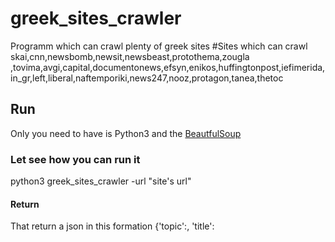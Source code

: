 # greek_sites_crawler
Programm which can crawl plenty of greek sites
#Sites which can crawl
skai,cnn,newsbomb,newsit,newsbeast,protothema,zougla    ,tovima,avgi,capital,documentonews,efsyn,enikos,huffingtonpost,iefimerida,in_gr,left,liberal,naftemporiki,news247,nooz,protagon,tanea,thetoc

## Run
Only you need to have is Python3 and the [BeautfulSoup](https://www.crummy.com/software/BeautifulSoup/)

### Let see how you can run it

python3 greek_sites_crawler -url "site's url"


#### Return 
That return a json in this formation
{'topic':<topic>,
	'title':<title>,
		'article':<article>
			'publish_time':<publish_time>
}

